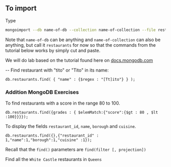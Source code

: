 
## To import

Type

```bash
mongoimport --db name-of-db --collection name-of-collection --file restaurants.json
```

Note that `name-of-db` can be anything and `name-of-collection` can also be anything, but call it `restaurants` for now so that the commands from the tutorial below works by simply cut and paste.

We will do lab based on the tutorial found here on [docs.mongodb.com](https://docs.mongodb.com/getting-started/shell/introduction/)


-- Find restaurant with "tito" or "Tito" in its name:

```
db.restaurants.find( { "name" : {$regex : "[Tt]ito"} } );
```


### Addition MongoDB Exercises

To find restaurants with a score in the range 80 to 100.

```
db.restaurants.find({grades : { $elemMatch:{"score":{$gt : 80 , $lt :100}}}});
```


To display the fields `restaurant_id`, `name`, `borough` and `cuisine`.

```
db.restaurants.find({},{"restaurant_id" : 1,"name":1,"borough":1,"cuisine" :1});
```

Recall that the `find()` parameters are `find(filter [, projection])`

Find all the `White Castle` restaurants in `Queens`

